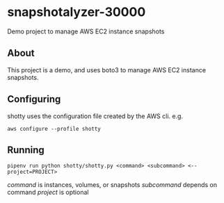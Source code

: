 # snapshotalyzer-30000

Demo project to manage AWS EC2 instance snapshots

## About

This project is a demo, and uses boto3 to manage AWS EC2 
instance snapshots.

## Configuring

shotty uses the configuration file created by the
AWS cli. e.g.

`aws configure --profile shotty`

## Running

`pipenv run python shotty/shotty.py <command> <subcommand> <--project=PROJECT>`

*command* is instances, volumes, or snapshots
*subcommand* depends on command
*project* is optional
